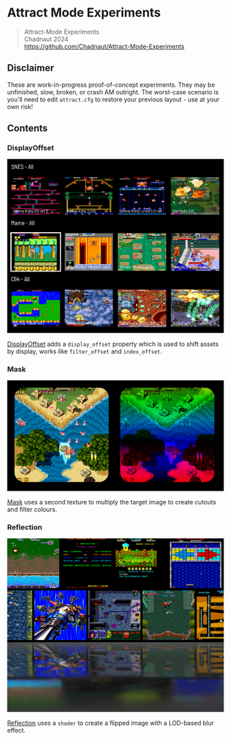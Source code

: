 # Attract Mode Experiments

> Attract-Mode Experiments  
> Chadnaut 2024  
> https://github.com/Chadnaut/Attract-Mode-Experiments

## Disclaimer

These are work-in-progress proof-of-concept experiments. They may be unfinished, slow, broken, or crash AM outright. The worst-case scenario is you'll need to edit `attract.cfg` to restore your previous layout - use at your own risk!

## Contents

### DisplayOffset

![Example](./layouts/Experiment.DisplayOffset/example.png)

[DisplayOffset](./layouts/Experiment.DisplayOffset/layout.nut) adds a `display_offset` property which is used to shift assets by display, works like `filter_offset` and `index_offset`.

### Mask

![Example](./layouts/Experiment.Mask/example.png)

[Mask](./layouts/Experiment.Mask/layout.nut) uses a second texture to multiply the target image to create cutouts and filter colours.

### Reflection

![Example](./layouts/Experiment.Reflection/example.png)

[Reflection](./layouts/Experiment.Reflection/layout.nut) uses a `shader` to create a flipped image with a LOD-based blur effect.
